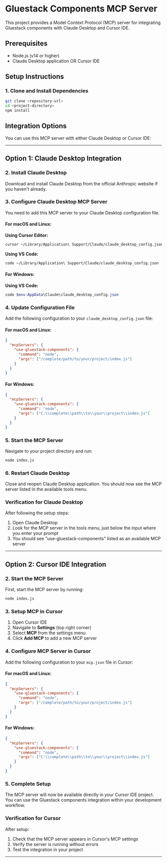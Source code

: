 # Gluestack Components MCP Server

This project provides a Model Context Protocol (MCP) server for integrating Gluestack components with Claude Desktop and Cursor IDE.

## Prerequisites

- Node.js (v14 or higher)
- Claude Desktop application OR Cursor IDE

## Setup Instructions

### 1. Clone and Install Dependencies

```bash
git clone <repository-url>
cd <project-directory>
npm install
```

## Integration Options

You can use this MCP server with either Claude Desktop or Cursor IDE:

---

## Option 1: Claude Desktop Integration

### 2. Install Claude Desktop

Download and install Claude Desktop from the official Anthropic website if you haven't already.

### 3. Configure Claude Desktop MCP Server

You need to add this MCP server to your Claude Desktop configuration file.

#### For macOS and Linux:

**Using Cursor Editor:**

```bash
cursor ~/Library/Application\ Support/Claude/claude_desktop_config.json
```

**Using VS Code:**

```bash
code ~/Library/Application\ Support/Claude/claude_desktop_config.json
```

#### For Windows:

**Using VS Code:**

```powershell
code $env:AppData\Claude\claude_desktop_config.json
```

### 4. Update Configuration File

Add the following configuration to your `claude_desktop_config.json` file:

#### For macOS and Linux:

```json
{
  "mcpServers": {
    "use-gluestack-components": {
      "command": "node",
      "args": ["/complete/path/to/your/project/index.js"]
    }
  }
}
```

#### For Windows:

```json
{
  "mcpServers": {
    "use-gluestack-components": {
      "command": "node",
      "args": ["C:\\complete\\path\\to\\your\\project\\index.js"]
    }
  }
}
```

### 5. Start the MCP Server

Navigate to your project directory and run:

```bash
node index.js
```

### 6. Restart Claude Desktop

Close and reopen Claude Desktop application. You should now see the MCP server listed in the available tools menu.

### Verification for Claude Desktop

After following the setup steps:

1. Open Claude Desktop
2. Look for the MCP server in the tools menu, just below the input where you enter your prompt
3. You should see "use-gluestack-components" listed as an available MCP server

---

## Option 2: Cursor IDE Integration

### 2. Start the MCP Server

First, start the MCP server by running:

```bash
node index.js
```

### 3. Setup MCP in Cursor

1. Open Cursor IDE
2. Navigate to **Settings** (top right corner)
3. Select **MCP** from the settings menu
4. Click **Add MCP** to add a new MCP server

### 4. Configure MCP Server in Cursor

Add the following configuration to your `mcp.json` file in Cursor:

#### For macOS and Linux:

```json
{
  "mcpServers": {
    "use-gluestack-components": {
      "command": "node",
      "args": ["/complete/path/to/your/project/index.js"]
    }
  }
}
```

#### For Windows:

```json
{
  "mcpServers": {
    "use-gluestack-components": {
      "command": "node",
      "args": ["C:\\complete\\path\\to\\your\\project\\index.js"]
    }
  }
}
```

### 5. Complete Setup

The MCP server will now be available directly in your Cursor IDE project. You can use the Gluestack components integration within your development workflow.

### Verification for Cursor

After setup:

1. Check that the MCP server appears in Cursor's MCP settings
2. Verify the server is running without errors
3. Test the integration in your project

---
